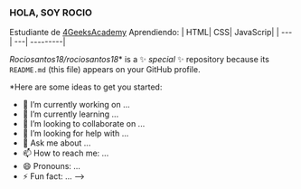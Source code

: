 ### HOLA, SOY ROCIO
Estudiante de [4GeeksAcademy](https://github.com/4GeeksAcademy)
Aprendiendo: 
| HTML| CSS| JavaScrip|
| --- | ---| ---------|

*Rociosantos18/rociosantos18** is a ✨ _special_ ✨ repository because its `README.md` (this file) appears on your GitHub profile.

*Here are some ideas to get you started:

- 🔭 I’m currently working on ...
- 🌱 I’m currently learning ...
- 👯 I’m looking to collaborate on ...
- 🤔 I’m looking for help with ...
- 💬 Ask me about ...
- 📫 How to reach me: ...
- 😄 Pronouns: ...
- ⚡ Fun fact: ...
-->
